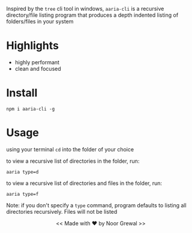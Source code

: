 Inspired by the `tree` cli tool in windows, `aaria-cli` is a recursive directory/file listing program that produces a depth indented listing of folders/files in your system

# Highlights

- highly performant
- clean and focused

# Install

```
npm i aaria-cli -g
```

# Usage 

using your terminal `cd` into the folder of your choice

to view a recursive list of directories in the folder, run: 

```
aaria type=d
```

to view a recursive list of directories and files in the folder, run:

```
aaria type=f
```

Note: if you don't specify a `type` command, program defaults to listing all directories recursively. Files will not be listed

<center> << Made with ♥ by Noor Grewal >>  </center>
